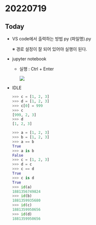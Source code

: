 # 20220719

## Today

* VS code에서 출력하는 방법 py (파일명).py
  
  ※ 경로 설정이 잘 되어 있어야 실행이 된다.

* jupyter notebook
  
  * 실행 : Ctrl + Enter
    
    ![](C:\Users\multicampus\AppData\Roaming\marktext\images\2022-07-19-10-49-08-image.png)

* IDLE
  
  ```python
  >>> c = [1, 2, 3]
  >>> d = [1, 2, 3]
  >>> c[0] = 999
  >>> c
  [999, 2, 3]
  >>> d
  [1, 2, 3]
  ```
  
  ```python
  >>> a = [1, 2, 3]
  >>> b = [1, 2, 3]
  >>> a == b
  True
  >>> a is b
  False
  >>> c = [1, 2, 3]
  >>> d = c
  >>> c == d
  True
  >>> c is d
  True
  >>> id(a)
  1881356749824
  >>> id(b)
  1881359935680
  >>> id(c)
  1881359950656
  >>> id(d)
  1881359950656
  ```
